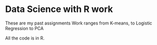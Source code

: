 # Data Science with R work
These are my past assignments
Work ranges from K-means, to Logistic Regression to PCA

All the code is in R.
